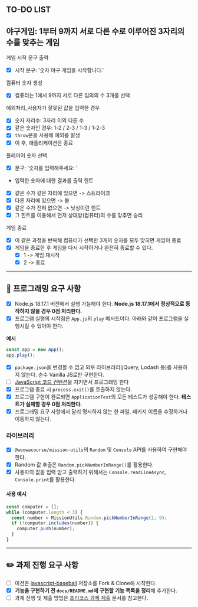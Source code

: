 
## TO-DO LIST

야구게임: 1부터 9까지 서로 다른 수로 이루어진 3자리의 수를 맞추는 게임
---

게임 시작 문구 출력
 - [X] 시작 문구: '숫자 야구 게임을 시작합니다.'

컴퓨터 숫자 생성
 - [X] 컴퓨터는 1에서 9까지 서로 다른 임의의 수 3개를 선택
 
예외처리_사용자가 잘못된 값을 입력한 경우 
 - [X] 숫자 자리수: 3자리 이외 다른 수
 - [X] 같은 숫자인 경우: 1-2 / 2-3 / 1-3 / 1-2-3
 - [X] `throw`문을 사용해 예외를 발생
 - [X] 이 후, 애플리케이션은 종료
  
플레이어 숫자 선택
 - [X] 문구: '숫자를 입력해주세요: '

- 입력한 숫자에 대한 결과를 출력
힌트
 - [X] 같은 수가 같은 자리에 있으면 -> 스트라이크
 - [X] 다른 자리에 있으면 -> 볼
- [X] 같은 수가 전혀 없으면 -> 낫싱이란 힌트 
 - [X] 그 힌트를 이용해서 먼저 상대방(컴퓨터)의 수를 맞추면 승리

게임 종료
 - [X] 이 같은 과정을 반복해 컴퓨터가 선택한 3개의 숫자를 모두 맞히면 게임이 종료
 - [X] 게임을 종료한 후 게임을 다시 시작하거나 완전히 종료할 수 있다.
   - [X] 1 -> 게임 재시작
   - [X] 2 -> 종료

---

## 🎯 프로그래밍 요구 사항

 - [X] Node.js 18.17.1 버전에서 실행 가능해야 한다. **Node.js 18.17.1에서 정상적으로 동작하지 않을 경우 0점 처리한다.**
 - [X] 프로그램 실행의 시작점은 `App.js`의 `play` 메서드이다. 아래와 같이 프로그램을 실행시킬 수 있어야 한다.

**예시**

```javascript
const app = new App();
app.play();
```

 - [X] `package.json`을 변경할 수 없고 외부 라이브러리(jQuery, Lodash 등)를 사용하지 않는다. 순수 Vanilla JS로만 구현한다.
 - [ ] [JavaScript 코드 컨벤션](https://github.com/woowacourse/woowacourse-docs/tree/main/styleguide/javascript)을 지키면서 프로그래밍 한다
 - [X] 프로그램 종료 시 `process.exit()`를 호출하지 않는다.
 - [X] 프로그램 구현이 완료되면 `ApplicationTest`의 모든 테스트가 성공해야 한다. **테스트가 실패할 경우 0점 처리한다.**
 - [X] 프로그래밍 요구 사항에서 달리 명시하지 않는 한 파일, 패키지 이름을 수정하거나 이동하지 않는다.

### 라이브러리

 - [X] `@woowacourse/mission-utils`의 `Random` 및 `Console` API를 사용하여 구현해야 한다.
 - [X] Random 값 추출은 `Random.pickNumberInRange()`를 활용한다.
 - [X] 사용자의 값을 입력 받고 출력하기 위해서는 `Console.readLineAsync`, `Console.print`를 활용한다.

#### 사용 예시

```javascript
const computer = [];
while (computer.length < 3) {
  const number = MissionUtils.Random.pickNumberInRange(1, 9);
  if (!computer.includes(number)) {
    computer.push(number);
  }
}
```

---

## ✏️ 과제 진행 요구 사항

 - [ ] 미션은 [javascript-baseball](https://github.com/woowacourse-precourse/javascript-baseball-6/) 저장소를 Fork & Clone해 시작한다.
 - [X] **기능을 구현하기 전 `docs/README.md`에 구현할 기능 목록을 정리**해 추가한다.
 - [ ] 과제 진행 및 제출 방법은 [프리코스 과제 제출](https://github.com/woowacourse/woowacourse-docs/tree/master/precourse) 문서를 참고한다.
